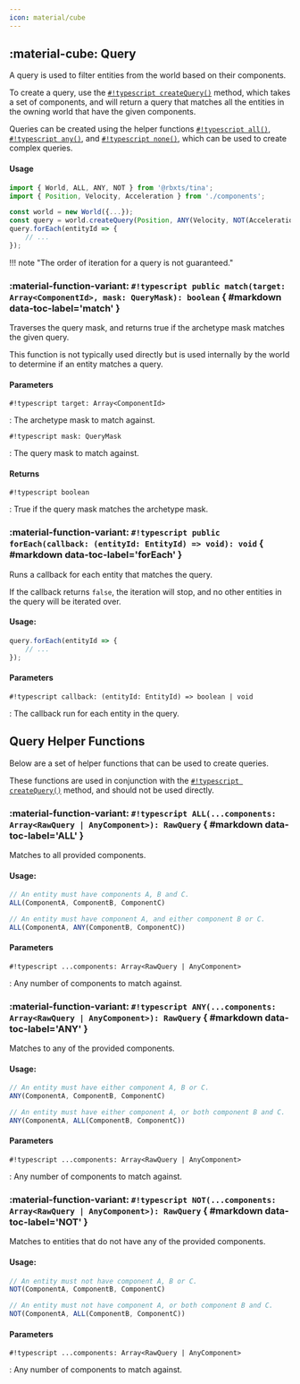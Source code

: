```yaml
---
icon: material/cube
---
```


## :material-cube: Query

A query is used to filter entities from the world based on their components.

To create a query, use the [`#!typescript createQuery()`](../api/world.md/#markdown "createQuery()") method, which takes a set of components, and will return a query that matches all the entities in the owning world that have the given components.

Queries can be created using the helper functions [`#!typescript all()`](../api/query.md/#markdown "ALL()"), [`#!typescript any()`](../api/query.md/#markdown "ANY()"), and [`#!typescript none()`](../api/query.md/#markdown "NOT()"), which can be used to create complex queries.


#### Usage

```typescript
import { World, ALL, ANY, NOT } from '@rbxts/tina';
import { Position, Velocity, Acceleration } from './components';

const world = new World({...});
const query = world.createQuery(Position, ANY(Velocity, NOT(Acceleration)));
query.forEach(entityId => {
    // ...
});
```

!!! note "The order of iteration for a query is not guaranteed."


### :material-function-variant: **`#!typescript public match(target: Array<ComponentId>, mask: QueryMask): boolean`** { #markdown data-toc-label='match' }

Traverses the query mask, and returns true if the archetype mask matches the given query.

This function is not typically used directly but is used internally by the world to determine if an entity matches a query.

#### Parameters
`#!typescript target: Array<ComponentId>`

 : The archetype mask to match against.

`#!typescript mask: QueryMask`

 : The query mask to match against.

#### Returns

`#!typescript boolean`

 : True if the query mask matches the archetype mask.



### :material-function-variant: **`#!typescript public forEach(callback: (entityId: EntityId) => void): void`** { #markdown data-toc-label='forEach' }

Runs a callback for each entity that matches the query.

If the callback returns `false`, the iteration will stop, and no other entities in the query will be iterated over.

#### Usage:
```typescript
query.forEach(entityId => {
    // ...
});
```

#### Parameters
`#!typescript callback: (entityId: EntityId) => boolean | void`

 : The callback run for each entity in the query.


## Query Helper Functions

Below are a set of helper functions that can be used to create queries.

These functions are used in conjunction with the [`#!typescript createQuery()`](../api/world.md/#markdown "createQuery()") method, and should not be used directly.

### :material-function-variant: **`#!typescript ALL(...components: Array<RawQuery | AnyComponent>): RawQuery`** { #markdown data-toc-label='ALL' }

Matches to all provided components.

#### Usage:
```typescript
// An entity must have components A, B and C.
ALL(ComponentA, ComponentB, ComponentC)

// An entity must have component A, and either component B or C.
ALL(ComponentA, ANY(ComponentB, ComponentC))
```

#### Parameters
`#!typescript ...components: Array<RawQuery | AnyComponent>`

 : Any number of components to match against.


### :material-function-variant: **`#!typescript ANY(...components: Array<RawQuery | AnyComponent>): RawQuery`** { #markdown data-toc-label='ANY' }

Matches to any of the provided components.

#### Usage:
```typescript
// An entity must have either component A, B or C.
ANY(ComponentA, ComponentB, ComponentC)

// An entity must have either component A, or both component B and C.
ANY(ComponentA, ALL(ComponentB, ComponentC))
```

#### Parameters
`#!typescript ...components: Array<RawQuery | AnyComponent>`

 : Any number of components to match against.


### :material-function-variant: **`#!typescript NOT(...components: Array<RawQuery | AnyComponent>): RawQuery`** { #markdown data-toc-label='NOT' }

Matches to entities that do not have any of the provided components.

#### Usage:
```typescript
// An entity must not have component A, B or C.
NOT(ComponentA, ComponentB, ComponentC)

// An entity must not have component A, or both component B and C.
NOT(ComponentA, ALL(ComponentB, ComponentC))
```

#### Parameters
`#!typescript ...components: Array<RawQuery | AnyComponent>`

 : Any number of components to match against.


